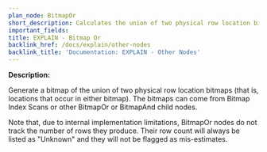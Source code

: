 ```yaml
---
plan_node: BitmapOr
short_description: Calculates the union of two physical row location bitmaps.
important_fields:
title: EXPLAIN - Bitmap Or
backlink_href: /docs/explain/other-nodes
backlink_title: 'Documentation: EXPLAIN - Other Nodes'
---
```


**Description:**

Generate a bitmap of the union of two physical row location bitmaps (that is, locations that occur in either bitmap). The bitmaps can come from Bitmap Index Scans or other BitmapOr or BitmapAnd child nodes.

Note that, due to internal implementation limitations, BitmapOr nodes do not track the number of rows they produce. Their row count will always be listed as "Unknown" and they will not be flagged as mis-estimates.